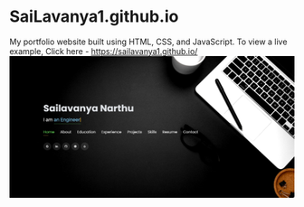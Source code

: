 # SaiLavanya1.github.io
My portfolio website built using HTML, CSS, and JavaScript. 
To view a live example, Click here - https://sailavanya1.github.io/
<img width="1463" alt="Screenshot 2023-09-30 at 12 10 19 AM" src="https://github.com/SaiLavanya1/SaiLavanya1.github.io/blob/main/assets/Screenshot%202024-03-13%20at%201.50.11%20PM.png">

